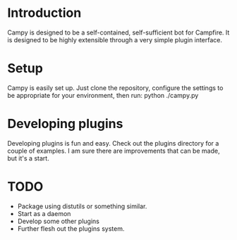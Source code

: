 Introduction
==================
Campy is designed to be a self-contained, self-sufficient bot for Campfire.
It is designed to be highly extensible through a very simple plugin interface.

Setup
==================
Campy is easily set up. Just clone the repository, configure the settings to be appropriate for your environment, then run:
	python ./campy.py

Developing plugins
==================
Developing plugins is fun and easy. Check out the plugins directory for a couple of examples. I am sure there are improvements that can be made, but it's a start.

TODO
===================
* Package using distutils or something similar.
* Start as a daemon
* Develop some other plugins
* Further flesh out the plugins system.
